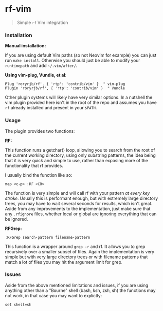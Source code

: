 # rf-vim

> Simple `rf` Vim integration

### Installation

__Manual installation:__

If you are using default Vim paths (so not Neovim for example) you can
just run `make install`. Otherwise you should just be able to modify your
`runtimepath` and add `~/.vim/after/`.

__Using vim-plug, Vundle, et al:__

```viml
Plug 'roryrjb/rf', { 'rtp': 'contrib/vim' }  " vim-plug
Plugin 'roryrjb/rf', { 'rtp': 'contrib/vim' }  " Vundle
```

Other plugin systems will likely have very similar options. In a nutshell
the vim plugin provided here isn't in the root of the repo and assumes
you have `rf` already installed and present in your `$PATH`.

### Usage

The plugin provides two functions:

__RF:__

This function runs a getchar() loop, allowing you to search from the
root of the current working directory, using only substring patterns,
the idea being that it is very quick and simple to use, rather than
exposing more of the functionality that rf provides.

I usually bind the function like so:

```
map <c-p> :RF <CR>
```

The function is very simple and will call rf with your pattern
*at every key stroke*. Usually this is performant enough, but
with extremely large directory trees, you may have to wait several
seconds for results, which isn't great. Aside from any improvements
to the implementation, just make sure that any `.rfignore` files,
whether local or global are ignoring everything that can be ignored.

__RFGrep:__

```
:RFGrep search-pattern filename-pattern
```

This function is a wrapper around `grep -r` and rf. It allows you
to grep recursively over a smaller subset of files. Again the
implementation is very simple but with very large directory trees
or with filename patterns that match a lot of files you may
hit the argument limit for grep.

### Issues

Aside from the above mentioned limitations and issues, if you
are using anything other than a "Bourne" shell (bash, ksh, zsh, sh)
the functions may not work, in that case you may want to explictly:

```
set shell=sh
```
